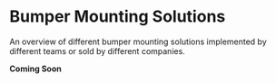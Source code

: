 # Bumper Mounting Solutions

An overview of different bumper mounting solutions implemented by different teams or sold by different companies.

**Coming Soon**